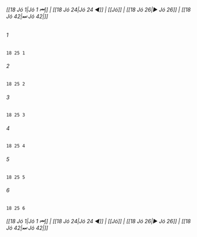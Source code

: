 
###### [[18 Jó 1|Jó 1 ⏮]] | [[18 Jó 24|Jó 24 ◀]] | [[Jó]] | [[18 Jó 26|▶ Jó 26]] | [[18 Jó 42|⏭ Jó 42|]]

###### 1
``` verse
18 25 1 
```
###### 2
``` verse
18 25 2 
```
###### 3
``` verse
18 25 3 
```
###### 4
``` verse
18 25 4 
```
###### 5
``` verse
18 25 5 
```
###### 6
``` verse
18 25 6 
```

###### [[18 Jó 1|Jó 1 ⏮]] | [[18 Jó 24|Jó 24 ◀]] | [[Jó]] | [[18 Jó 26|▶ Jó 26]] | [[18 Jó 42|⏭ Jó 42|]]

